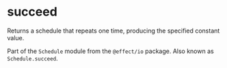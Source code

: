 # succeed

Returns a schedule that repeats one time, producing the specified constant
value.

Part of the `Schedule` module from the `@effect/io` package. Also known as `Schedule.succeed`.
